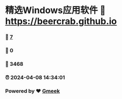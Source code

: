 # 精选Windows应用软件 :link: https://beercrab.github.io 
### :page_facing_up: [7](https://beercrab.github.io/tag.html) 
### :speech_balloon: 0 
### :hibiscus: 3468 
### :alarm_clock: 2024-04-08 14:34:01 
### Powered by :heart: [Gmeek](https://github.com/Meekdai/Gmeek)
